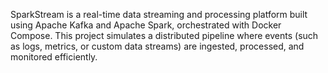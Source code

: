 SparkStream is a real-time data streaming and processing platform built using Apache Kafka and Apache Spark, orchestrated with Docker Compose. This project simulates a distributed pipeline where events (such as logs, metrics, or custom data streams) are ingested, processed, and monitored efficiently.
